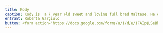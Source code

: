 ```yaml
---
title: Kody
caption: Kody is  a 7 year old sweet and loving full bred Maltese. He only weighs 7.5 lbs. but  he thinks he is a big dog!  He is full of energy and will play with any dog of any size! He also  loves to play with his stuff toys and cuddle with his mom on the couch.  He loves going shopping in his pet stroller and always gets lots of attention from shoppers!  
entrant: Roberta Gargiulo
button: <form action="https://docs.google.com/forms/u/1/d/e/1FAIpQLSeBblQMqbBMeuApn2iPdutPu_wvMXp7h9YlIcRDEgHzWuKEQw/formResponse" method="post"><div class="form-element"></div><span>Votes</span><input type="text" name="entry.1554518160" required placeholder="$"></br><button type="submit" name="button">Cast Votes</button></form>
---
```

